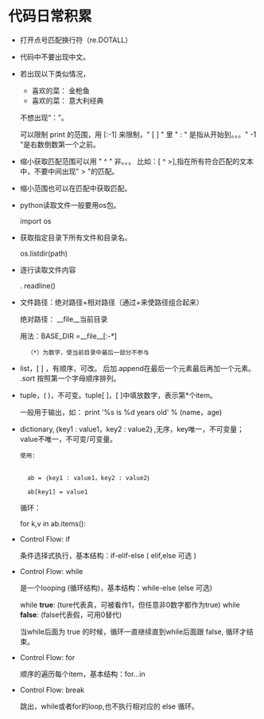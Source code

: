  # 代码日常积累

* 打开点号匹配换行符（re.DOTALL）
* 代码中不要出现中文。
* 若出现以下类似情况，


	- 喜欢的菜： 金枪鱼
	- 喜欢的菜： 意大利经典
  
 	 不想出现“：”。

  	可以限制 print 的范围，用 [:-1] 来限制，" [ ] " 里 " : " 是指从开始到。。。" -1 "是右数倒数第一个之前。


* 缩小获取匹配范围可以用 " ^ " 非。。。 比如：[ ^ >],指在所有符合匹配的文本中，不要中间出现" > "的匹配。
* 缩小范围也可以在匹配中获取匹配。 


* python读取文件一般要用os包。
	
	import os


* 获取指定目录下所有文件和目录名。		

	os.listdir(path)

* 逐行读取文件内容
	
	. readline()

* 文件路径：绝对路径+相对路径（通过+来使路径组合起来）

	绝对路径： \_\_file\_\_当前目录
	
	用法：BASE_DIR =\_\_file\_\_[:-*] 

		（*）为数字，使当前目录中最后一部分不参与
		

* list，[ ] ，有顺序，可改。  后加.append在最后一个元素最后再加一个元素。  .sort 按照第一个字母顺序排列。

* tuple，( )，不可变。tuple[ ]，[ ]中填放数字，表示第*个item。
   
    一般用于输出，如：
   print '%s is %d years old' % (name，age)

* dictionary,｛key1 : value1，key2 : value2｝,无序，key唯一，不可变量；value不唯一，不可变/可变量。 

	  使用:
		
		
		ab = ｛key1 : value1，key2 : value2｝
        
		ab[key1] = value1
	 
		
	 循环：
		
	for k,v in ab.items():

* Control Flow:		if
	
	条件选择式执行，基本结构：if-elif-else ( elif,else 可选 )

* Control Flow:     while
	
	是一个looping (循环结构)，基本结构：while-else (else 可选)
 	
	while __true__: (ture代表真，可被看作1，但任意非0数字都作为true)
	while __false__: (false代表假，可用0替代)
	
	当while后面为 true 的时候，循环一直继续直到while后面跟 false, 循环才结束。

* Control Flow:		for
	
	顺序的遍历每个item，基本结构：for...in

* Control Flow:		break
	
	跳出，while或者for的loop,也不执行相对应的 else 循环。